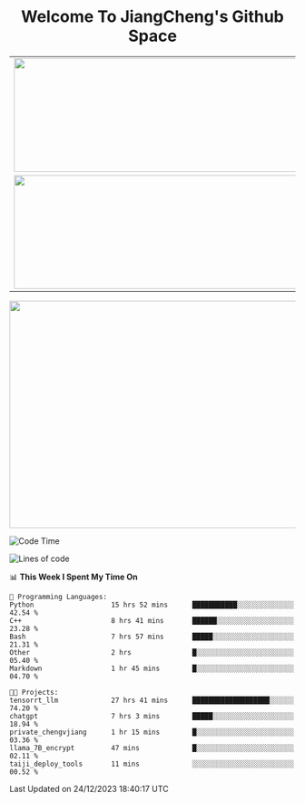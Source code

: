 <h1 align="center">Welcome To JiangCheng's Github Space</h1>

<table align="center" frame="void" rules="none" >
  <tr>
    <td>
      <div align="center"> <img height="200px" width="500px"  src="https://github-readme-stats.vercel.app/api?username=thisjiang&hide_title=true&hide_border=true&layout=compact&show_icons=trueline_height=21&text_color=000&icon_color=000&bg_color=0,ea6161,ffc64d,fffc4d,52fa5a&theme=graywhite" /> </div>
    </td>
    <td>
      <div align="center"> <img height="200px" width="500px" src="https://github-readme-stats.vercel.app/api/top-langs/?username=thisjiang&hide_title=true&hide_border=true&layout=compact&langs_count=6&text_color=000&icon_color=fff&bg_color=0,52fa5a,4dfcff,c64dff&theme=graywhite" /> </div>
    </td>
  </tr>
  <tr>
    <td>
      <div align="center"> <img height="200px" width="500px" src="https://github-readme-streak-stats.herokuapp.com/?user=thisjiang&hide_title=true&hide_border=true&layout=compact&langs_count=6" /> </div>
    </td>
    <td>
      <div align="center"> 
      <a href="https://github.com/" target="_blank"><img style="margin: 10px" src="https://profilinator.rishav.dev/skills-assets/git-scm-icon.svg" alt="Git" height="50" /></a>  
      <a href="https://www.linux.org/" target="_blank"><img style="margin: 10px" src="https://profilinator.rishav.dev/skills-assets/linux-original.svg" alt="Linux" height="50" /></a>  
      <a href="https://www.gnu.org/software/bash/" target="_blank"><img style="margin: 10px" src="https://profilinator.rishav.dev/skills-assets/gnu_bash-icon.svg" alt="Bash" height="50" /></a>  
      </div>
    </td>
  </tr>
</table>

<div align="center"> <img height="400px" width="1000px" src="https://github-readme-activity-graph.cyclic.app/graph?username=thisjiang&theme=react&hide_title=true&hide_border=true&layout=compact&langs_count=6" /> </div></td>

<!--START_SECTION:waka-->
![Code Time](http://img.shields.io/badge/Code%20Time-680%20hrs%2058%20mins-blue)

![Lines of code](https://img.shields.io/badge/From%20Hello%20World%20I%27ve%20Written-444.8%20thousand%20lines%20of%20code-blue)

📊 **This Week I Spent My Time On** 

```text
💬 Programming Languages: 
Python                   15 hrs 52 mins      ███████████░░░░░░░░░░░░░░   42.54 % 
C++                      8 hrs 41 mins       ██████░░░░░░░░░░░░░░░░░░░   23.28 % 
Bash                     7 hrs 57 mins       █████░░░░░░░░░░░░░░░░░░░░   21.31 % 
Other                    2 hrs               █░░░░░░░░░░░░░░░░░░░░░░░░   05.40 % 
Markdown                 1 hr 45 mins        █░░░░░░░░░░░░░░░░░░░░░░░░   04.70 % 

🐱‍💻 Projects: 
tensorrt_llm             27 hrs 41 mins      ███████████████████░░░░░░   74.20 % 
chatgpt                  7 hrs 3 mins        █████░░░░░░░░░░░░░░░░░░░░   18.94 % 
private_chengvjiang      1 hr 15 mins        █░░░░░░░░░░░░░░░░░░░░░░░░   03.36 % 
llama_7B_encrypt         47 mins             █░░░░░░░░░░░░░░░░░░░░░░░░   02.11 % 
taiji_deploy_tools       11 mins             ░░░░░░░░░░░░░░░░░░░░░░░░░   00.52 % 
```


 Last Updated on 24/12/2023 18:40:17 UTC
<!--END_SECTION:waka-->
